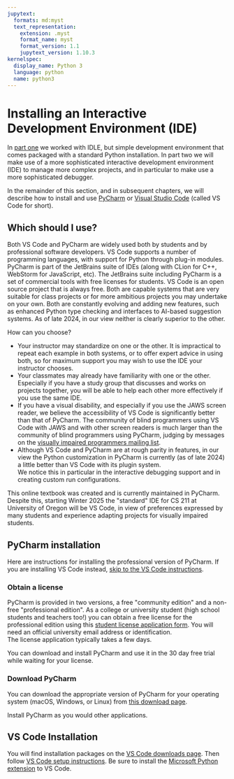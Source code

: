 ```yaml
---
jupytext:
  formats: md:myst
  text_representation:
    extension: .myst
    format_name: myst
    format_version: 1.1
    jupytext_version: 1.10.3
kernelspec:
  display_name: Python 3
  language: python
  name: python3
---
```


#  Installing an Interactive Development Environment (IDE)

In [part one](https://uo-cs-oer.github.io/CS210-text) we
worked with IDLE, but simple development environment that
comes packaged with a standard Python installation.  In part
two we will make use of a more sophisticated
interactive development environment (IDE) to manage more
complex projects, and in particular to make use a more
sophisticated debugger.  

In the remainder of this section, and in subsequent chapters,
we will describe how to install and use
[PyCharm](https://www.jetbrains.com/pycharm/) or
[Visual Studio Code](https://code.visualstudio.com/)
(called VS Code for short). 

## Which should I use?

Both VS Code and PyCharm are widely used both by students and by 
professional software developers.  VS Code supports a number of programming 
languages, with support for Python through plug-in modules.  PyCharm 
is part of the JetBrains suite of IDEs (along with 
CLion for C++, WebStorm for JavaScript, etc).  The JetBrains suite 
including PyCharm is a set of commercial tools with free licenses 
for students.  VS Code is an open source project that is always free. 
Both are capable systems that are 
very suitable for class projects or for more ambitious projects you 
may undertake on your own.   Both are constantly evolving and adding 
new features, such as enhanced Python type checking and interfaces 
to AI-based suggestion systems.  As of late 2024, in our view 
neither is clearly superior to the other. 

How can you choose?  

- Your instructor may standardize on one or the other.  It is 
  impractical to repeat each example in both systems, or to offer 
  expert advice in using both, so for maximum support you may wish 
  to use the IDE your instructor chooses. 
- Your classmates may already have familiarity with one or the other.  
  Especially if you have a study group that discusses and works on 
  projects together, you will be able to help each other more 
  effectively if you use the same IDE.
- If you have a visual disability, and especially if you use the JAWS 
  screen reader, we believe the accessibility of VS Code is 
  significantly better than that of PyCharm.  The community of blind 
  programmers using VS Code with JAWS and with other screen readers 
  is much larger than the community of blind programmers using 
  PyCharm, judging by messages on the
  [visually impaired programmers mailing list](
  https://www.freelists.org/list/program-l).
- Although VS Code and PyCharm are at rough parity in features, in 
  our view the Python customization in PyCharm is currently (as of 
  late 2024) a little better than VS Code with its plugin system.  
  We notice this in particular in the interactive debugging support 
  and in creating custom run configurations.  

This online textbook was created and is currently maintained in 
PyCharm.  Despite this, starting Winter 2025 the "standard" IDE for 
CS 211 at University of Oregon will be VS Code, in view of 
preferences expressed by many students and experience adapting 
projects for visually impaired students. 

## PyCharm installation

Here are instructions for installing the professional version of 
PyCharm.  If you are installing VS Code instead,
[skip to the VS Code instructions](#vs-code-installation).

### Obtain a license

PyCharm is provided in two versions, a free "community edition" and
a non-free "professional edition".  As a college or university student
(high school students and teachers too!)  you can obtain a free license 
for the professional edition
using this [student license application form](
https://www.jetbrains.com/community/education/#students). 
You 
will need an official university email address or identification.  
The license application typically takes a few days.

You can download and install PyCharm and use it in the 30 day free trial
while waiting for your license. 

### Download PyCharm

You can download the appropriate version of PyCharm for your 
operating system (macOS, Windows, or Linux)
from [this download page](https://www.jetbrains.com/pycharm/download/).

Install PyCharm as you would other applications.  

## VS Code Installation

You will find installation packages on the
[VS Code downloads page](https://code.visualstudio.com/download).
Then follow [VS Code setup instructions](
https://code.visualstudio.com/docs/setup/setup-overview).
Be sure to install the
[Microsoft Python extension](
https://code.visualstudio.com/docs/languages/python)
to VS Code. 


